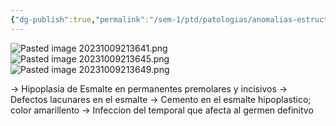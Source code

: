 ```yaml
---
{"dg-publish":true,"permalink":"/sem-1/ptd/patologias/anomalias-estructurales/diente-turner/"}
---
```


![Pasted image 20231009213641.png](/img/user/Sem-1/PTD/M%C3%A9dias/Pasted%20image%2020231009213641.png)![Pasted image 20231009213645.png](/img/user/Sem-1/PTD/M%C3%A9dias/Pasted%20image%2020231009213645.png)![Pasted image 20231009213649.png](/img/user/Sem-1/PTD/M%C3%A9dias/Pasted%20image%2020231009213649.png)

→ Hipoplasia de Esmalte en permanentes premolares y incisivos
→ Defectos lacunares en el esmalte
→ Cemento en el esmalte hipoplastico; color amarillento
→ Infeccion del temporal que afecta al germen definitvo